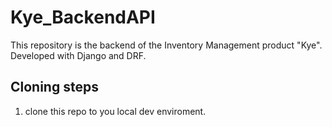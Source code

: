 # Kye_BackendAPI
This repository is the backend of the Inventory Management product "Kye". Developed with Django and DRF. 

## Cloning steps
1. clone this repo to you local dev enviroment.